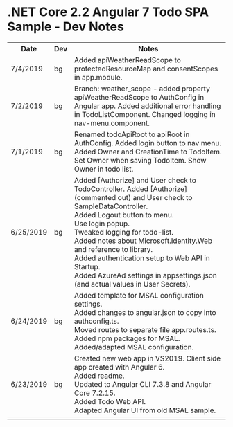# .NET Core 2.2 Angular 7 Todo SPA Sample - Dev Notes

<table>
    <tr>
        <th>Date</th>
        <th>Dev</th>
        <th>Notes</th>
    </tr>
    <tr>
        <td>7/4/2019</td><td>bg</td>
		<td>
			Added apiWeatherReadScope to protectedResourceMap and consentScopes in app.module.<br/>
		</td>
    </tr>
    <tr>
        <td>7/2/2019</td><td>bg</td>
		<td>
			Branch: weather_scope - added property apiWeatherReadScope to AuthConfig in Angular app.
			Added additional error handling in TodoListComponent.
			Changed logging in nav-menu.component.<br/>
		</td>
    </tr>
    <tr>
        <td>7/1/2019</td><td>bg</td>
		<td>
			Renamed todoApiRoot to apiRoot in AuthConfig.
			Added login button to nav menu.<br/>
			Added Owner and CreationTime to TodoItem.
			Set Owner when saving TodoItem.
			Show Owner in todo list.<br/>
		</td>
    </tr>
    <tr>
        <td>6/25/2019</td><td>bg</td>
		<td>
			Added [Authorize] and User check to TodoController.
			Added [Authorize] (commented out) and User check to SampleDataController.<br/>
			Added Logout button to menu.<br/>
			Use login popup.<br/>
			Tweaked logging for todo-list.<br/>
			Added notes about Microsoft.Identity.Web and reference to library.<br/>
			Added authentication setup to Web API in Startup.<br/>
			Added AzureAd settings in appsettings.json (and actual values in User Secrets).<br/>
		</td>
    </tr>
    <tr>
        <td>6/24/2019</td><td>bg</td>
		<td>
			Added template for MSAL configuration settings.<br/>
			Added changes to angular.json to copy into authconfig.ts.<br/>
			Moved routes to separate file app.routes.ts.<br/>
			Added npm packages for MSAL.  Added/adapted MSAL configuration.<br/>
		</td>
    </tr>
    <tr>
        <td>6/23/2019</td><td>bg</td>
		<td>
			Created new web app in VS2019.
			Client side app created with Angular 6.<br/>
			Added readme.<br/>
			Updated to Angular CLI 7.3.8 and Angular Core 7.2.15.<br/>
			Added Todo Web API.<br/>
			Adapted Angular UI from old MSAL sample.<br/>
		</td>
    </tr>
    <tr>
        <td></td><td></td>
		<td>
		</td>
    </tr>
</table>
